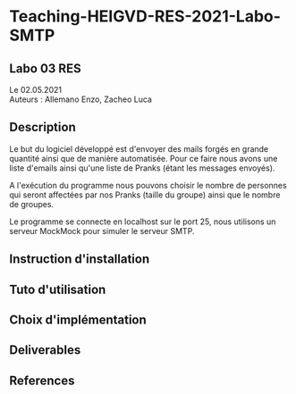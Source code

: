 # Teaching-HEIGVD-RES-2021-Labo-SMTP

## Labo 03 RES
Le 02.05.2021 \
Auteurs : Allemano Enzo, Zacheo Luca


## Description
Le but du logiciel développé est d'envoyer des mails forgés en grande quantité ainsi que de manière automatisée.
Pour ce faire nous avons une liste d'emails ainsi qu'une liste de Pranks (étant les messages envoyés).

A l'exécution du programme nous pouvons choisir le nombre de personnes qui seront affectées par nos Pranks (taille du groupe)
ainsi que le nombre de groupes.

Le programme se connecte en localhost sur le port 25, nous utilisons un serveur MockMock pour simuler le serveur SMTP.
## Instruction d'installation

## Tuto d'utilisation

## Choix d'implémentation


## Deliverables

## References
